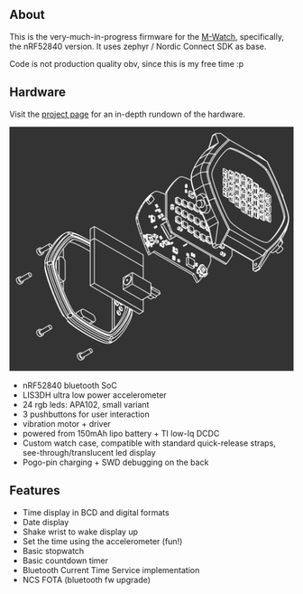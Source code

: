 About
-----

This is the very-much-in-progress firmware for the [M-Watch](https://jonathan.rico.live/projects/m-watch/), specifically, the nRF52840 version.
It uses zephyr / Nordic Connect SDK as base.

Code is not production quality obv, since this is my free time :p

Hardware
--------

Visit the [project page](https://jonathan.rico.live/projects/m-watch/) for an in-depth rundown of the hardware.

![exploded view](img/mw_exploded.png)

- nRF52840 bluetooth SoC
- LIS3DH ultra low power accelerometer
- 24 rgb leds: APA102, small variant
- 3 pushbuttons for user interaction
- vibration motor + driver
- powered from 150mAh lipo battery + TI low-Iq DCDC
- Custom watch case, compatible with standard quick-release straps, see-through/translucent led display
- Pogo-pin charging + SWD debugging on the back

Features
--------

- Time display in BCD and digital formats
- Date display
- Shake wrist to wake display up
- Set the time using the accelerometer (fun!)
- Basic stopwatch
- Basic countdown timer
- Bluetooth Current Time Service implementation
- NCS FOTA (bluetooth fw upgrade)

